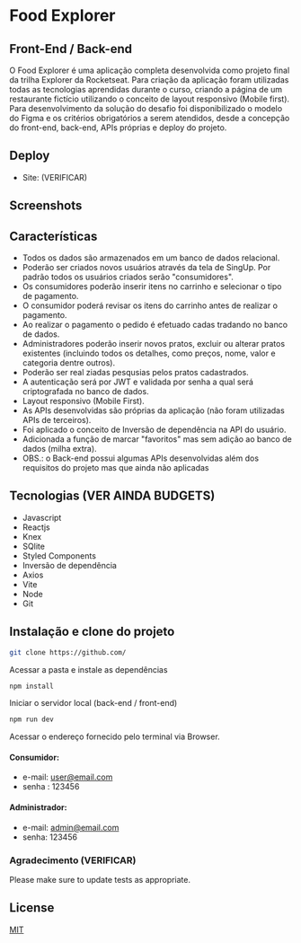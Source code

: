 # Food Explorer
## Front-End / Back-end

O Food Explorer é uma aplicação completa desenvolvida como projeto final da trilha Explorer da Rocketseat.
Para criação da aplicação foram utilizadas todas as tecnologias aprendidas durante o curso, criando a página de um restaurante fictício utilizando o conceito  de layout responsivo (Mobile first).
Para desenvolvimento da solução do desafio foi disponibilizado o modelo do Figma e os critérios obrigatórios a serem atendidos, desde a concepção do front-end, back-end, APIs próprias e deploy do projeto.

## Deploy

- Site:  (VERIFICAR)

## Screenshots


## Características
- Todos os dados são armazenados em um banco de dados relacional.
- Poderão ser criados novos usuários através da tela de SingUp. Por padrão todos os usuários criados serão "consumidores".  
- Os consumidores poderão inserir itens no carrinho e selecionar o tipo de pagamento. 
- O consumidor poderá revisar os itens do carrinho antes de realizar o pagamento.
- Ao realizar o pagamento o pedido é efetuado cadas tradando no banco de dados.
- Administradores poderão inserir novos pratos, excluir ou alterar pratos existentes (incluindo todos os detalhes, como preços, nome, valor e categoria dentre outros).
- Poderão ser real ziadas pesqusias pelos pratos cadastrados.
- A autenticação será por JWT e validada por senha a qual será criptografada no banco de dados.
- Layout responsivo (Mobile First).
- As APIs desenvolvidas são próprias da aplicação (não foram utilizadas APIs de terceiros).
- Foi aplicado o conceito de Inversão de dependência na API do usuário.
- Adicionada a função de marcar "favoritos" mas sem adição ao banco de dados (milha extra).
- OBS.: o Back-end possui algumas APIs desenvolvidas além dos requisitos do projeto mas que ainda não aplicadas


## Tecnologias (VER AINDA BUDGETS)
- Javascript
- Reactjs 
- Knex
- SQlite
- Styled Components 
- Inversão de dependência
- Axios 
- Vite 
- Node 
- Git

## Instalação e clone do projeto

```bash
git clone https://github.com/
```
Acessar a pasta e instale as dependências

```bash
npm install
```
Iniciar o servidor local (back-end / front-end)

```bash
npm run dev
```

Acessar o endereço fornecido pelo terminal via Browser.
#### Consumidor:
- e-mail: user@email.com
- senha : 123456
#### Administrador: 
- e-mail: admin@email.com
- senha: 123456


### Agradecimento (VERIFICAR)

Please make sure to update tests as appropriate.

## License

[MIT](https://choosealicense.com/licenses/mit/)